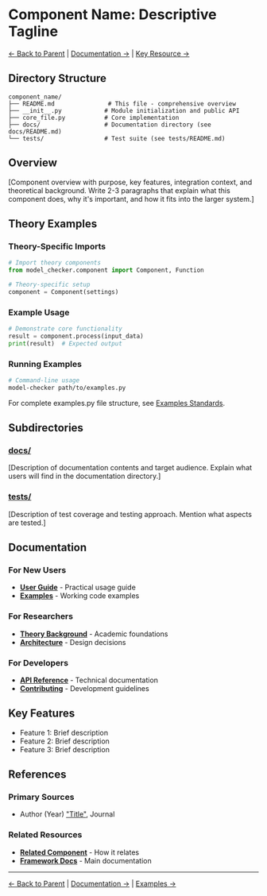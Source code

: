 # Component Name: Descriptive Tagline

[← Back to Parent](../README.md) | [Documentation →](docs/README.md) | [Key Resource →](link)

## Directory Structure

```
component_name/
├── README.md               # This file - comprehensive overview
├── __init__.py            # Module initialization and public API
├── core_file.py           # Core implementation
├── docs/                  # Documentation directory (see docs/README.md)
└── tests/                 # Test suite (see tests/README.md)
```

## Overview

[Component overview with purpose, key features, integration context, and theoretical background. Write 2-3 paragraphs that explain what this component does, why it's important, and how it fits into the larger system.]

## Theory Examples

### Theory-Specific Imports

```python
# Import theory components
from model_checker.component import Component, Function

# Theory-specific setup
component = Component(settings)
```

### Example Usage

```python
# Demonstrate core functionality
result = component.process(input_data)
print(result)  # Expected output
```

### Running Examples

```bash
# Command-line usage
model-checker path/to/examples.py
```

For complete examples.py file structure, see [Examples Standards](../../maintenance/EXAMPLES_STRUCTURE.md).

## Subdirectories

### [docs/](docs/)
[Description of documentation contents and target audience. Explain what users will find in the documentation directory.]

### [tests/](tests/)
[Description of test coverage and testing approach. Mention what aspects are tested.]

## Documentation

### For New Users
- **[User Guide](docs/USER_GUIDE.md)** - Practical usage guide
- **[Examples](examples.py)** - Working code examples

### For Researchers
- **[Theory Background](#references)** - Academic foundations
- **[Architecture](docs/ARCHITECTURE.md)** - Design decisions

### For Developers  
- **[API Reference](docs/API_REFERENCE.md)** - Technical documentation
- **[Contributing](../CONTRIBUTING.md)** - Development guidelines

## Key Features

- Feature 1: Brief description
- Feature 2: Brief description
- Feature 3: Brief description

## References

### Primary Sources
- Author (Year) ["Title"](link), Journal

### Related Resources
- **[Related Component](../related/)** - How it relates
- **[Framework Docs](../../README.md)** - Main documentation

---

[← Back to Parent](../README.md) | [Documentation →](docs/README.md) | [Examples →](examples.py)